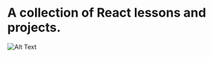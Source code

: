 # A collection of React lessons and projects.

![Alt Text](https://media.giphy.com/media/KzJkzjggfGN5Py6nkT/source.gif)